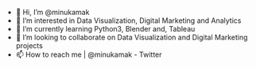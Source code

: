 - 👋 Hi, I’m @minukamak
- 👀 I’m interested in Data Visualization, Digital Marketing and Analytics
- 🌱 I’m currently learning Python3, Blender and, Tableau
- 💞️ I’m looking to collaborate on Data Visualization and Digital Marketing projects
- 📫 How to reach me | @minukamak - Twitter

<!---
minukamak/minukamak is a ✨ special ✨ repository because its `README.md` (this file) appears on your GitHub profile.
You can click the Preview link to take a look at your changes.
--->
